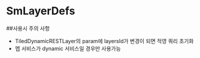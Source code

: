 # SmLayerDefs

##사용시 주의 사항
* TiledDynamicRESTLayer의 param에 layersId가 변경이 되면 적영 쿼리 초기화
*  멥 서비스가 dynamic 서비스일 경우만 사용가능
